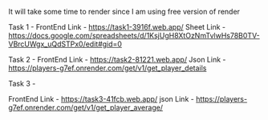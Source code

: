 It will take some time to render since I am using free version of render

Task 1 - FrontEnd Link - https://task1-3916f.web.app/ Sheet Link - https://docs.google.com/spreadsheets/d/1KsjUgH8XtOzNmTvlwHs78B0TV-VBrcUWgx_uQdSTPx0/edit#gid=0

Task 2 - FrontEnd Link - https://task2-81221.web.app/ Json Link - https://players-g7ef.onrender.com/get/v1/get_player_details

Task 3 -

FrontEnd Link - https://task3-41fcb.web.app/ json Link - https://players-g7ef.onrender.com/get/v1/get_player_average/
